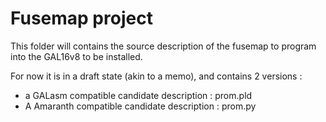 # Fusemap project

This folder will contains the source description of the fusemap to program into the GAL16v8 to be installed.

For now it is in a draft state (akin to a memo), and contains 2 versions :

* a GALasm compatible candidate description : prom.pld
* A Amaranth compatible candidate description : prom.py


